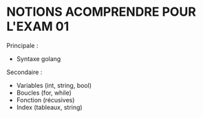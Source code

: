 # NOTIONS ACOMPRENDRE POUR L'EXAM 01

Principale :
 - Syntaxe golang

Secondaire :
 - Variables (int, string, bool)
 - Boucles (for, while)
 - Fonction (récusives)
 - Index (tableaux, string)
 